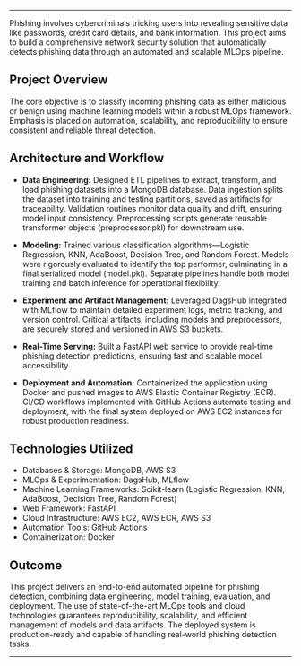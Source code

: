 
---

Phishing involves cybercriminals tricking users into revealing sensitive data like passwords, credit card details, and bank information. This project aims to build a comprehensive network security solution that automatically detects phishing data through an automated and scalable MLOps pipeline.

## Project Overview

The core objective is to classify incoming phishing data as either malicious or benign using machine learning models within a robust MLOps framework. Emphasis is placed on automation, scalability, and reproducibility to ensure consistent and reliable threat detection.

## Architecture and Workflow

* **Data Engineering:**
  Designed ETL pipelines to extract, transform, and load phishing datasets into a MongoDB database. Data ingestion splits the dataset into training and testing partitions, saved as artifacts for traceability. Validation routines monitor data quality and drift, ensuring model input consistency. Preprocessing scripts generate reusable transformer objects (preprocessor.pkl) for downstream use.

* **Modeling:**
  Trained various classification algorithms—Logistic Regression, KNN, AdaBoost, Decision Tree, and Random Forest. Models were rigorously evaluated to identify the top performer, culminating in a final serialized model (model.pkl). Separate pipelines handle both model training and batch inference for operational flexibility.

* **Experiment and Artifact Management:**
  Leveraged DagsHub integrated with MLflow to maintain detailed experiment logs, metric tracking, and version control. Critical artifacts, including models and preprocessors, are securely stored and versioned in AWS S3 buckets.

* **Real-Time Serving:**
  Built a FastAPI web service to provide real-time phishing detection predictions, ensuring fast and scalable model accessibility.

* **Deployment and Automation:**
  Containerized the application using Docker and pushed images to AWS Elastic Container Registry (ECR). CI/CD workflows implemented with GitHub Actions automate testing and deployment, with the final system deployed on AWS EC2 instances for robust production readiness.

## Technologies Utilized

* Databases & Storage: MongoDB, AWS S3
* MLOps & Experimentation: DagsHub, MLflow
* Machine Learning Frameworks: Scikit-learn (Logistic Regression, KNN, AdaBoost, Decision Tree, Random Forest)
* Web Framework: FastAPI
* Cloud Infrastructure: AWS EC2, AWS ECR, AWS S3
* Automation Tools: GitHub Actions
* Containerization: Docker

## Outcome

This project delivers an end-to-end automated pipeline for phishing detection, combining data engineering, model training, evaluation, and deployment. The use of state-of-the-art MLOps tools and cloud technologies guarantees reproducibility, scalability, and efficient management of models and data artifacts. The deployed system is production-ready and capable of handling real-world phishing detection tasks.

---

